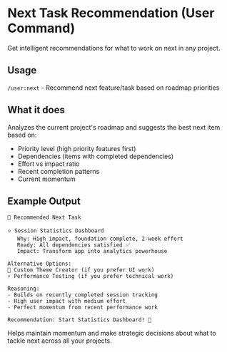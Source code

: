 # Next Task Recommendation (User Command)

Get intelligent recommendations for what to work on next in any project.

## Usage

`/user:next` - Recommend next feature/task based on roadmap priorities

## What it does

Analyzes the current project's roadmap and suggests the best next item based on:
- Priority level (high priority features first)
- Dependencies (items with completed dependencies)
- Effort vs impact ratio
- Recent completion patterns
- Current momentum

## Example Output

```
🎯 Recommended Next Task

⭐ Session Statistics Dashboard
   Why: High impact, foundation complete, 2-week effort
   Ready: All dependencies satisfied ✅
   Impact: Transform app into analytics powerhouse

Alternative Options:
🎨 Custom Theme Creator (if you prefer UI work)
⚡ Performance Testing (if you prefer technical work)

Reasoning: 
- Builds on recently completed session tracking
- High user impact with medium effort
- Perfect momentum from recent performance work

Recommendation: Start Statistics Dashboard! 🚀
```

Helps maintain momentum and make strategic decisions about what to tackle next across all your projects.